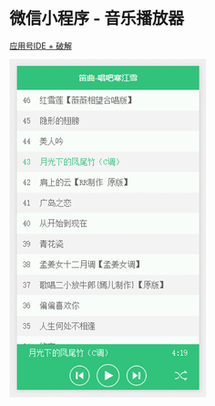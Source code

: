 # 微信小程序 - 音乐播放器

[应用号IDE + 破解](https://github.com/gavinkwoe/weapp-ide-crack)

![preview.gif](preview.gif)
